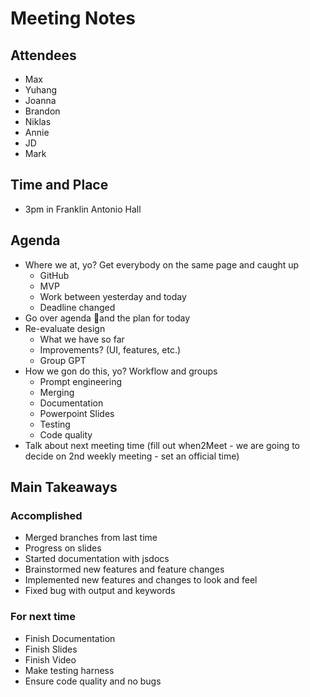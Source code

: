 # Meeting Notes
## Attendees
- Max
- Yuhang
- Joanna
- Brandon
- Niklas
- Annie
- JD
- Mark
## Time and Place 
- 3pm in Franklin Antonio Hall

## Agenda
- Where we at, yo? Get everybody on the same page and caught up
    - GitHub
    - MVP
    - Work between yesterday and today
    - Deadline changed
- Go over agenda 👀and the plan for today
- Re-evaluate design
    - What we have so far
    - Improvements? (UI, features, etc.)
    - Group GPT
- How we gon do this, yo? Workflow and groups
    - Prompt engineering
    - Merging
    - Documentation
    - Powerpoint Slides
    - Testing
    - Code quality
- Talk about next meeting time (fill out when2Meet - we are going to decide on 2nd weekly meeting - set an official time)

## Main Takeaways
### Accomplished
- Merged branches from last time
- Progress on slides
- Started documentation with jsdocs
- Brainstormed new features and feature changes
- Implemented new features and changes to look and feel
- Fixed bug with output and keywords

### For next time
- Finish Documentation
- Finish Slides
- Finish Video
- Make testing harness
- Ensure code quality and no bugs

